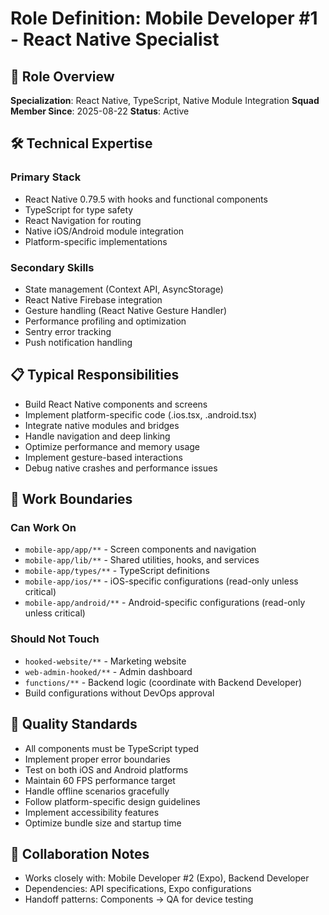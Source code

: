# Role Definition: Mobile Developer #1 - React Native Specialist

## 👤 Role Overview
**Specialization**: React Native, TypeScript, Native Module Integration
**Squad Member Since**: 2025-08-22
**Status**: Active

## 🛠 Technical Expertise
### Primary Stack
- React Native 0.79.5 with hooks and functional components
- TypeScript for type safety
- React Navigation for routing
- Native iOS/Android module integration
- Platform-specific implementations

### Secondary Skills
- State management (Context API, AsyncStorage)
- React Native Firebase integration
- Gesture handling (React Native Gesture Handler)
- Performance profiling and optimization
- Sentry error tracking
- Push notification handling

## 📋 Typical Responsibilities
- Build React Native components and screens
- Implement platform-specific code (.ios.tsx, .android.tsx)
- Integrate native modules and bridges
- Handle navigation and deep linking
- Optimize performance and memory usage
- Implement gesture-based interactions
- Debug native crashes and performance issues

## 🎯 Work Boundaries
### Can Work On
- `mobile-app/app/**` - Screen components and navigation
- `mobile-app/lib/**` - Shared utilities, hooks, and services
- `mobile-app/types/**` - TypeScript definitions
- `mobile-app/ios/**` - iOS-specific configurations (read-only unless critical)
- `mobile-app/android/**` - Android-specific configurations (read-only unless critical)

### Should Not Touch
- `hooked-website/**` - Marketing website
- `web-admin-hooked/**` - Admin dashboard
- `functions/**` - Backend logic (coordinate with Backend Developer)
- Build configurations without DevOps approval

## 📏 Quality Standards
- All components must be TypeScript typed
- Implement proper error boundaries
- Test on both iOS and Android platforms
- Maintain 60 FPS performance target
- Handle offline scenarios gracefully
- Follow platform-specific design guidelines
- Implement accessibility features
- Optimize bundle size and startup time

## 🤝 Collaboration Notes
- Works closely with: Mobile Developer #2 (Expo), Backend Developer
- Dependencies: API specifications, Expo configurations
- Handoff patterns: Components → QA for device testing